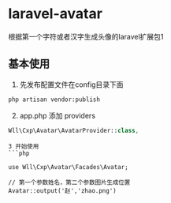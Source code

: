 # laravel-avatar
根据第一个字符或者汉字生成头像的laravel扩展包1

## 基本使用
1. 先发布配置文件在config目录下面
```bash
php artisan vendor:publish 
```
2. app.php 添加 providers
```php
Wll\Cxp\Avatar\AvatarProvider::class,
```

```
3 开始使用
```php

use Wll\Cxp\Avatar\Facades\Avatar;	

// 第一个参数姓名，第二个参数图片生成位置
Avatar::output('赵','zhao.png')
```
